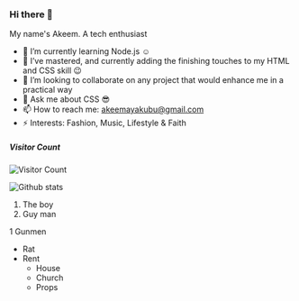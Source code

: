 ### Hi there 👋

My name's Akeem. A tech enthusiast
- 🌱 I’m currently learning Node.js :relaxed:
- 🔭 I’ve mastered, and currently adding the finishing touches to my HTML and CSS skill :wink:
- 👯 I’m looking to collaborate on any project that would enhance me in a practical way
- 💬 Ask me about CSS :sunglasses:
- 📫 How to reach me: akeemayakubu@gmail.com
- ⚡ Interests: Fashion, Music, Lifestyle & Faith

##### **Visitor Count**
![Visitor Count](https://profile-counter.glitch.me/{akeemyakubu}/count.svg) 
<br>

![Github stats](https://github-readme-stats.vercel.app/api?username=akeemyakubu)

1. The boy
2. Guy man

1 Gunmen
* Rat
* Rent
  * House
  * Church
  * Props

